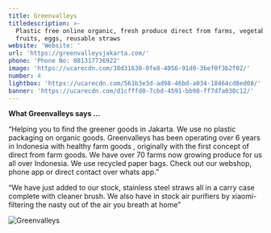 ```yaml
---
title: Greenvalleys
titledescription: >-
  Plastic free online organic, fresh produce direct from farms, vegetables,
  fruits, eggs, reusable straws
website: 'Website: '
url: 'https://greenvalleysjakarta.com/'
phone: 'Phone No: 081317736922'
image: 'https://ucarecdn.com/38d31630-0fe8-4056-91d0-3bef0f3b2f02/'
number: 4
lightbox: 'https://ucarecdn.com/561b3e3d-ad98-46bd-a034-18464cd8ed08/'
banner: 'https://ucarecdn.com/d1cfffd0-7cbd-4591-bb98-ff7d7a038c12/'
---
```

**What Greenvalleys says ...** 

“Helping you to find the greener goods in Jakarta. We use no plastic packaging on organic goods. Greenvalleys has been operating over 6 years in Indonesia with healthy farm goods , originally with the first concept of direct from farm goods. We have over 70 farms now growing produce for us all over Indonesia. We use recycled paper bags. Check out our webshop, phone app or direct contact over whats app.” 

“We have just added to our stock, stainless steel straws all in a carry case complete with cleaner brush. We also have in stock air purifiers by xiaomi- filtering the nasty out of the air you breath at home”

![Greenvalleys](https://ucarecdn.com/c810a317-8868-4049-9faa-ab96352a8cdc/ "Greenvalleys")
